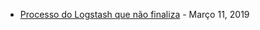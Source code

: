 * [Processo do Logstash que não finaliza](posts/processo-do-logstash-que-nao-finaliza) - Março 11, 2019
